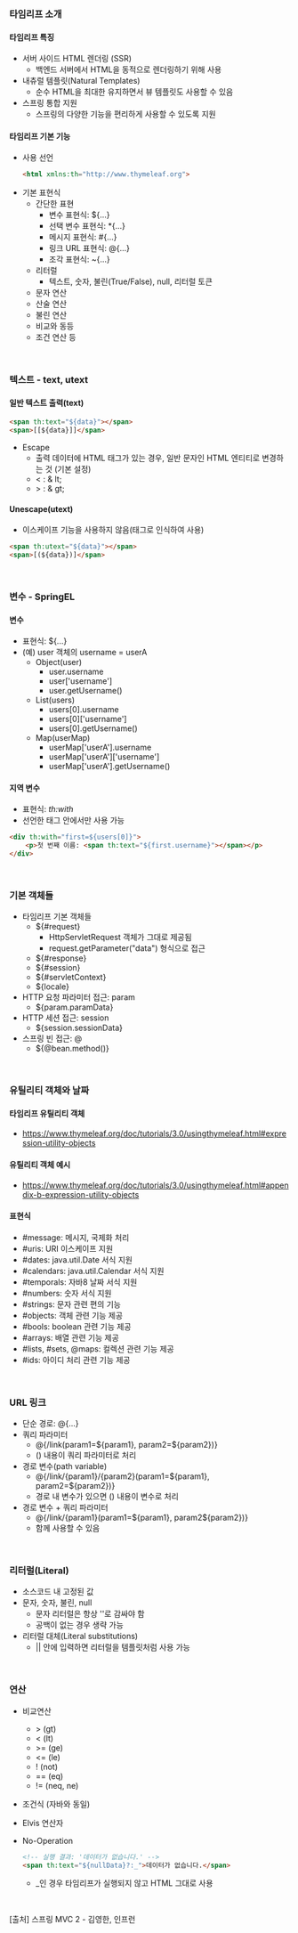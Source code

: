 ### 타임리프 소개
#### 타임리프 특징
- 서버 사이드 HTML 렌더링 (SSR)
  - 백엔드 서버에서 HTML을 동적으로 렌더링하기 위해 사용
- 내츄럴 템플릿(Natural Templates)
  - 순수 HTML을 최대한 유지하면서 뷰 템플릿도 사용할 수 있음
- 스프링 통합 지원
  - 스프링의 다양한 기능을 편리하게 사용할 수 있도록 지원
    
#### 타임리프 기본 기능
- 사용 선언
  ~~~ html
  <html xmlns:th="http://www.thymeleaf.org">
  ~~~
- 기본 표현식
  - 간단한 표현
    - 변수 표현식: ${...}
    - 선택 변수 표현식: *{...}
    - 메시지 표현식: #{...}
    - 링크 URL 표현식: @{...}
    - 조각 표현식: ~{...}
  - 리터럴
    - 텍스트, 숫자, 불린(True/False), null, 리터럴 토큰
  - 문자 연산
  - 산술 연산
  - 불린 연산
  - 비교와 동등
  - 조건 연산 등
<br>

### 텍스트 - text, utext
#### 일반 텍스트 출력(text)
~~~html
<span th:text="${data}"></span>
<span>[[${data}]]</span>
~~~
- Escape
  - 출력 데이터에 HTML 태그가 있는 경우, 일반 문자인 HTML 엔티티로 변경하는 것 (기본 설정)
  - < : & lt;
  - \> : & gt;
    
#### Unescape(utext)
- 이스케이프 기능을 사용하지 않음(태그로 인식하여 사용)
~~~html
<span th:utext="${data}"></span>
<span>[(${data})]</span>
~~~
<br>

### 변수 - SpringEL
#### 변수 
- 표현식: ${...}
- (예) user 객체의 username = userA
  - Object(user)
    - user.username
    - user['username']
    - user.getUsername()
  - List(users)
    - users[0].username
    - users[0]['username']
    - users[0].getUsername()
  - Map(userMap)
    - userMap['userA'].username
    - userMap['userA']['username']
    - userMap['userA'].getUsername()
#### 지역 변수
- 표현식: _th:with_
- 선언한 태그 안에서만 사용 가능
~~~ html
<div th:with="first=${users[0]}">
    <p>첫 번째 이름: <span th:text="${first.username}"></span></p>
</div>
~~~
<br>

### 기본 객체들
- 타임리프 기본 객체들
  - ${#request}
    - HttpServletRequest 객체가 그대로 제공됨
    - request.getParameter("data") 형식으로 접근
  - ${#response}
  - ${#session}
  - ${#servletContext}
  - ${locale}
- HTTP 요청 파라미터 접근: param
  - ${param.paramData}
- HTTP 세션 접근: session
  - ${session.sessionData}
- 스프링 빈 접근: @
  - ${@bean.method()}
<br>

### 유틸리티 객체와 날짜
#### 타임리프 유틸리티 객체
- https://www.thymeleaf.org/doc/tutorials/3.0/usingthymeleaf.html#expression-utility-objects
#### 유틸리티 객체 예시
- https://www.thymeleaf.org/doc/tutorials/3.0/usingthymeleaf.html#appendix-b-expression-utility-objects

#### 표현식
- #message: 메시지, 국제화 처리
- #uris: URI 이스케이프 지원
- #dates: java.util.Date 서식 지원
- #calendars: java.util.Calendar 서식 지원
- #temporals: 자바8 날짜 서식 지원
- #numbers: 숫자 서식 지원
- #strings: 문자 관련 편의 기능
- #objects: 객체 관련 기능 제공
- #bools: boolean 관련 기능 제공
- #arrays: 배열 관련 기능 제공
- #lists, #sets, @maps: 컬렉션 관련 기능 제공
- #ids: 아이디 처리 관련 기능 제공
<br>

### URL 링크
- 단순 경로: @{...}
- 쿼리 파라미터
  - @{/link(param1=\${param1}, param2=${param2})}
  - () 내용이 쿼리 파라미터로 처리
- 경로 변수(path variable)
  - @{/link/{param1}/{param2}(param1=\${param1}, param2=${param2})}
  - 경로 내 변수가 있으면 () 내용이 변수로 처리
- 경로 변수 + 쿼리 파라미터
  - @{/link/{param1}(param1=\${param1}, param2${param2})}
  - 함께 사용할 수 있음
<br>

### 리터럴(Literal)
- 소스코드 내 고정된 값 
- 문자, 숫자, 불린, null
  - 문자 리터럴은 항상 ''로 감싸야 함
  - 공백이 없는 경우 생략 가능
- 리터럴 대체(Literal substitutions)
  - || 안에 입력하면 리터럴을 템플릿처럼 사용 가능
<br>

### 연산
- 비교연산
  - \> (gt)
  - < (lt)
  - \>= (ge)
  - <= (le)
  - ! (not)
  - == (eq)
  - != (neq, ne)
  
- 조건식 (자바와 동일)
- Elvis 연산자
- No-Operation
  ~~~ html
  <!-- 실행 결과: '데이터가 없습니다.' -->
  <span th:text="${nullData}?:_">데이터가 없습니다.</span>
  ~~~
  - _인 경우 타임리프가 실행되지 않고 HTML 그대로 사용
<br>   
  
>
[출처] 스프링 MVC 2 - 김영한, 인프런
